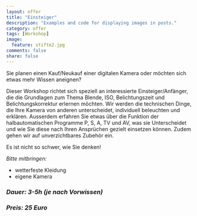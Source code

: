 ```yaml
---
layout: offer
title: "Einsteiger"
description: "Examples and code for displaying images in posts."
category: offer
tags: [Workshop]
image:
  feature: stifte2.jpg
comments: false
share: false
---
```


Sie planen einen Kauf/Neukauf einer digitalen Kamera oder möchten sich etwas mehr Wissen aneignen?

Dieser Workshop richtet sich speziell an interessierte Einsteiger/Anfänger, die die Grundlagen zum Thema Blende, ISO, Belichtungszeit und Belichtungskorrektur erlernen möchten. 
Wir werden die technischen Dinge, die Ihre Kamera von anderen unterscheidet, individuell beleuchten und erklären. 
Ausserdem erfahren Sie etwas über die Funktion der halbautomatischen Programme P, S, A, TV und AV, was sie Unterscheidet und wie Sie diese nach Ihren Ansprüchen gezielt einsetzen können. Zudem gehen wir auf unverzichtbares Zubehör ein.

Es ist nicht so schwer, wie Sie denken!

*Bitte mitbringen:*

* wetterfeste Kleidung
* eigene Kamera  


### *Dauer: 3-5h (je nach Vorwissen)*

### *Preis: 25 Euro*